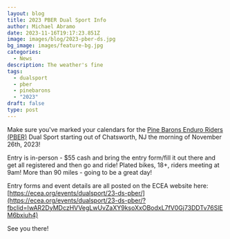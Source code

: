 ```yaml
---
layout: blog
title: 2023 PBER Dual Sport Info
author: Michael Abramo
date: 2023-11-16T19:17:23.851Z
image: images/blog/2023-pber-ds.jpg
bg_image: images/feature-bg.jpg
categories:
  - News
description: The weather's fine
tags:
  - dualsport
  - pber
  - pinebarons
  - "2023"
draft: false
type: post
---
```

Make sure you've marked your calendars for the [Pine Barons Enduro Riders (PBER)](https://www.facebook.com/profile.php?id=100079367328468&__cft__[0]=AZVcA9-R9JUSBhEe1eurw980si3cpL-1o09eiE9uZxDKrbSoqrA_TeGT32tu-Vi2nOzDNHB2CjACEaS3zuZ_IsSXQdA7njBhBnDv8_biRWPGd6_D8VJ6sW8RpiJCkv1FEfft3cagZ_Dps7I9UEMIP08lGJfEPHhLxFE6artNjBYegJJjiFjK9eF_4VvVmb5hFe4&__tn__=-]K*F) Dual Sport starting out of Chatsworth, NJ the morning of November 26th, 2023!

Entry is in-person - $55 cash and bring the entry form/fill it out there and get all registered and then go and ride! Plated bikes, 18+, riders meeting at 9am! More than 90 miles - going to be a great day!



Entry forms and event details are all posted on the ECEA website here: [https://ecea.org/events/dualsport/23-ds-pber/](https://ecea.org/events/dualsport/23-ds-pber/?fbclid=IwAR2DyMDczHVVegLwUvZaXY9ksoXxOBodxL7fV0Gj73DDTv76SlEM6bxiuh4)

See you there!